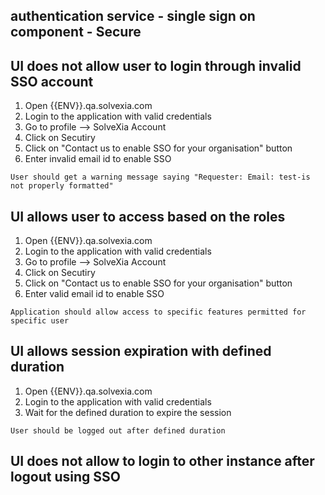 ## authentication service - single sign on component - Secure

## UI does not allow user to login through invalid SSO account

1. Open {{ENV}}.qa.solvexia.com
2. Login to the application with valid credentials
3. Go to profile --> SolveXia Account
4. Click on Secutiry 
5. Click on "Contact us to enable SSO for your organisation" button
6. Enter invalid email id to enable SSO

`User should get a warning message saying "Requester: Email: test-is not properly formatted"`

## UI allows user to access based on the roles
   
1. Open {{ENV}}.qa.solvexia.com
2. Login to the application with valid credentials
3. Go to profile --> SolveXia Account
4. Click on Secutiry 
5. Click on "Contact us to enable SSO for your organisation" button
6. Enter valid  email id to enable SSO

`Application should allow access to specific features permitted for specific user`

## UI allows session expiration with defined duration

1. Open {{ENV}}.qa.solvexia.com
2. Login to the application with valid credentials
3. Wait for the defined duration to expire the session

` User should be logged out after defined duration `

## UI does not allow to login to other instance after logout using SSO

